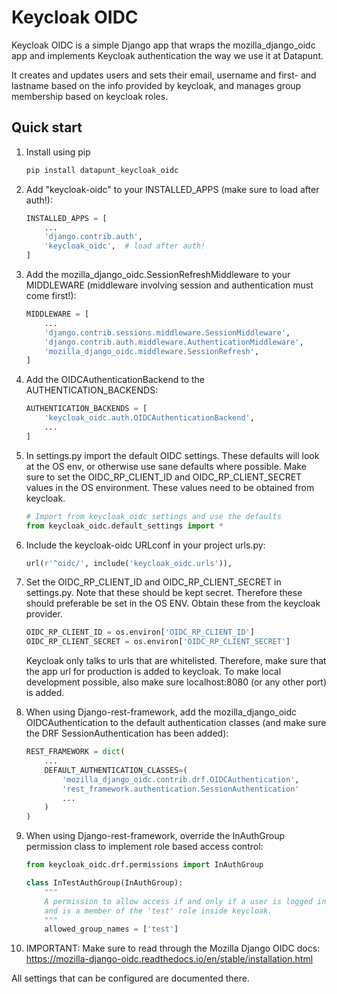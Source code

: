 

# Keycloak OIDC

Keycloak OIDC is a simple Django app that wraps the mozilla_django_oidc 
app and implements Keycloak authentication the way we use it at Datapunt. 

It creates and updates users and sets their email, username and first- 
and lastname based on the info provided by keycloak, and manages
group membership based on keycloak roles.

## Quick start

1. Install using pip

    ```bash
    pip install datapunt_keycloak_oidc
    ```
   
2. Add "keycloak-oidc" to your INSTALLED_APPS (make sure to load after auth!):

    ```python
    INSTALLED_APPS = [
        ...
        'django.contrib.auth',
        'keycloak_oidc',  # load after auth!
    ]
    ```

3. Add the mozilla_django_oidc.SessionRefreshMiddleware to your MIDDLEWARE 
   (middleware involving session and authentication must come first!):

    ```python
    MIDDLEWARE = [
        ...
        'django.contrib.sessions.middleware.SessionMiddleware',
        'django.contrib.auth.middleware.AuthenticationMiddleware',
        'mozilla_django_oidc.middleware.SessionRefresh',
    ]
    ```

4. Add the OIDCAuthenticationBackend to the AUTHENTICATION_BACKENDS:

    ```python
    AUTHENTICATION_BACKENDS = [
        'keycloak_oidc.auth.OIDCAuthenticationBackend',
        ...
    ]
    ```

5. In settings.py import the default OIDC settings. These
   defaults will look at the OS env, or otherwise use sane
   defaults where possible. Make sure to set the OIDC_RP_CLIENT_ID
   and OIDC_RP_CLIENT_SECRET values in the OS environment. 
   These values need to be obtained from keycloak.

    ```python
    # Import from keycloak_oidc settings and use the defaults
    from keycloak_oidc.default_settings import *
    ```

6. Include the keycloak-oidc URLconf in your project urls.py:

    ```python
    url(r'^oidc/', include('keycloak_oidc.urls')),
    ```

7. Set the OIDC_RP_CLIENT_ID and OIDC_RP_CLIENT_SECRET in settings.py. 
   Note that these should be kept secret. Therefore these should preferable
   be set in the OS ENV. Obtain these from the keycloak provider.

    ```python
    OIDC_RP_CLIENT_ID = os.environ['OIDC_RP_CLIENT_ID']
    OIDC_RP_CLIENT_SECRET = os.environ['OIDC_RP_CLIENT_SECRET']
    ```
   
   Keycloak only talks to urls that are whitelisted. Therefore, make
   sure that the app url for production is added to keycloak. To make
   local development possible, also make sure localhost:8080 (or any other port)
   is added. 
    
8. When using Django-rest-framework, add the mozilla_django_oidc
   OIDCAuthentication to the default authentication classes (and
   make sure the DRF SessionAuthentication has been added):

    ```python
    REST_FRAMEWORK = dict(
        ...
        DEFAULT_AUTHENTICATION_CLASSES=(
            'mozilla_django_oidc.contrib.drf.OIDCAuthentication',
            'rest_framework.authentication.SessionAuthentication'
            ...
        )
    )
    ```

9. When using Django-rest-framework, override the InAuthGroup permission
   class to implement role based access control:

    ```python
    from keycloak_oidc.drf.permissions import InAuthGroup
    
    class InTestAuthGroup(InAuthGroup):
        """
        A permission to allow access if and only if a user is logged in,
        and is a member of the 'test' role inside keycloak.
        """
        allowed_group_names = ['test']
    ```

10. IMPORTANT: Make sure to read through the Mozilla Django OIDC docs:
   https://mozilla-django-oidc.readthedocs.io/en/stable/installation.html
   
   All settings that can be configured are documented there.
